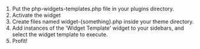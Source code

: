 1. Put the php-widgets-templates.php file in your plugins directory.
2. Activate the widget
3. Create files named widget-{something}.php inside your theme directory.
4. Add instances of the 'Widget Template' widget to your sidebars, and select the widget template to execute.
5. Profit!